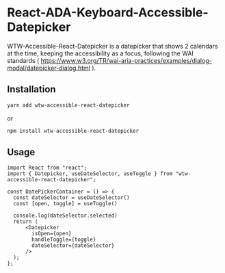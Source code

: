 # React-ADA-Keyboard-Accessible-Datepicker

WTW-Accessible-React-Datepicker is a datepicker that shows 2 calendars at the time, keeping the accessibility as a focus, following the WAI standards ( https://www.w3.org/TR/wai-aria-practices/examples/dialog-modal/datepicker-dialog.html ).


## Installation


```bash
yarn add wtw-accessible-react-datepicker
```
or
```bash
npm install wtw-accessible-react-datepicker
```
## Usage

```tsx
import React from "react";
import { Datepicker, useDateSelector, useToggle } from "wtw-accessible-react-datepicker";

const DatePickerContainer = () => {
  const dateSelector = useDateSelector()
  const [open, toggle] = useToggle()

  console.log(dateSelector.selected)
  return (
      <Datepicker
        isOpen={open}
        handleToggle={toggle}  
        dateSelector={dateSelector}
      />
  );
};
```

